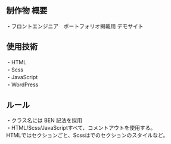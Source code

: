 ## 制作物 概要

・フロントエンジニア　ポートフォリオ掲載用 デモサイト

## 使用技術

・HTML<br>
・Scss<br>
・JavaScript<br>
・WordPress 

## ルール

・クラス名には BEN 記法を採用<br>
・HTML/Scss/JavaScriptすべて、コメントアウトを使用する。<br>
  HTMLではセクションごと、Scssはでのセクションのスタイルなど。

